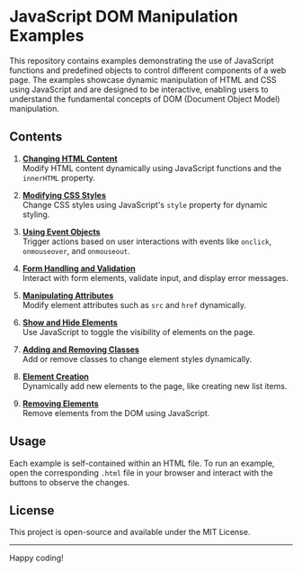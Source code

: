 # JavaScript DOM Manipulation Examples

This repository contains examples demonstrating the use of JavaScript functions and predefined objects to control different components of a web page. The examples showcase dynamic manipulation of HTML and CSS using JavaScript and are designed to be interactive, enabling users to understand the fundamental concepts of DOM (Document Object Model) manipulation.

## Contents

1. **[Changing HTML Content](https://github.com/Vishesh-Dhiman/Internet-and-web-technology/blob/main/Practicals/Practical%20-%204/4%20-%201.html)**  
   Modify HTML content dynamically using JavaScript functions and the `innerHTML` property.

2. **[Modifying CSS Styles](https://github.com/Vishesh-Dhiman/Internet-and-web-technology/blob/main/Practicals/Practical%20-%204/4%20-%202.html)**  
   Change CSS styles using JavaScript's `style` property for dynamic styling.

3. **[Using Event Objects](https://github.com/Vishesh-Dhiman/Internet-and-web-technology/blob/main/Practicals/Practical%20-%204/4%20-%203.html)**  
   Trigger actions based on user interactions with events like `onclick`, `onmouseover`, and `onmouseout`.

4. **[Form Handling and Validation](https://github.com/Vishesh-Dhiman/Internet-and-web-technology/blob/main/Practicals/Practical%20-%204/4%20-%204.html)**  
   Interact with form elements, validate input, and display error messages.

5. **[Manipulating Attributes](https://github.com/Vishesh-Dhiman/Internet-and-web-technology/blob/main/Practicals/Practical%20-%204/4%20-%205.html)**  
   Modify element attributes such as `src` and `href` dynamically.

6. **[Show and Hide Elements](https://github.com/Vishesh-Dhiman/Internet-and-web-technology/blob/main/Practicals/Practical%20-%204/4%20-%206.html)**  
   Use JavaScript to toggle the visibility of elements on the page.

7. **[Adding and Removing Classes](https://github.com/Vishesh-Dhiman/Internet-and-web-technology/blob/main/Practicals/Practical%20-%204/4%20-%207.html)**  
   Add or remove classes to change element styles dynamically.

8. **[Element Creation](https://github.com/Vishesh-Dhiman/Internet-and-web-technology/blob/main/Practicals/Practical%20-%204/4%20-%208.html)**  
   Dynamically add new elements to the page, like creating new list items.

9. **[Removing Elements](https://github.com/Vishesh-Dhiman/Internet-and-web-technology/blob/main/Practicals/Practical%20-%204/4%20-%209.html)**  
   Remove elements from the DOM using JavaScript.

## Usage

Each example is self-contained within an HTML file. To run an example, open the corresponding `.html` file in your browser and interact with the buttons to observe the changes.

## License

This project is open-source and available under the MIT License.

---

Happy coding!
